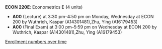 **ECON 220E**: Econometrics E (4 units)

- **A00** (Lecture) at 3:30 pm–4:50 pm on Monday, Wednesday at ECON 200 by Wuthrich, Kaspar (A14301481),Zhu, Ying (A16179453)
- **A00** (Final Exam) at 3:00 pm–5:59 pm on Wednesday at ECON 200 by Wuthrich, Kaspar (A14301481),Zhu, Ying (A16179453)

[Enrollment numbers over time](./ECON220E.tsv)

